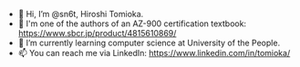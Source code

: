 - 👋 Hi, I’m @sn6t, Hiroshi Tomioka.
- 📘 I'm one of the authors of an AZ-900 certification textbook: https://www.sbcr.jp/product/4815610869/
- 🌱 I’m currently learning computer science at University of the People.
- 📫 You can reach me via LinkedIn: https://www.linkedin.com/in/tomioka/

<!---
sn6t/sn6t is a ✨ special ✨ repository because its `README.md` (this file) appears on your GitHub profile.
You can click the Preview link to take a look at your changes.
--->
